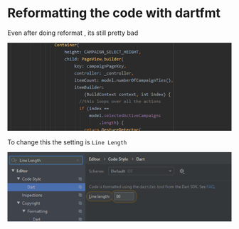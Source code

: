 # Reformatting the code with dartfmt

Even after doing reformat , its still pretty bad 

![Reformatting%20the%20code%20with%20dartfmt%20dddaea575d3843fa9ab51ce7595fec7f/dart_format_is_not_good.gif](Reformatting%20the%20code%20with%20dartfmt%20dddaea575d3843fa9ab51ce7595fec7f/dart_format_is_not_good.gif)

To change this the setting is `Line Length` 

![Reformatting%20the%20code%20with%20dartfmt%20dddaea575d3843fa9ab51ce7595fec7f/Untitled.png](Reformatting%20the%20code%20with%20dartfmt%20dddaea575d3843fa9ab51ce7595fec7f/Untitled.png)